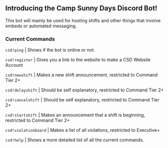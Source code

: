 ## Introducing the Camp Sunny Days Discord Bot!
This bot will mainly be used for hosting shifts and other things that involve embeds or automated messaging.

### Current Commands
`csd!ping` | Shows if the bot is online or not.

`csd!register` | Gives you a link to the website to make a CSD Website Account

`csd!newshift` | Makes a new shift announcement, restricted to Command Tier 2+

`csd!delayshift` | Should be self explanatory, restricted to Command Tier 2+

`csd!cancelshift` | Should be self explanatory, restricted to Command Tier 2+

`csd!startshift` | Makes an announcement that a shift is beginning, restricted to Command Tier 2+

`csd!violationboard` | Makes a list of all violations, restricted to Executive+

`csd!help` | Shows a more detailed list of all the current commands.
